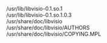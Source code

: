 /usr/lib/libvisio-0.1.so.1  
/usr/lib/libvisio-0.1.so.1.0.3  
/usr/share/doc/libvisio  
/usr/share/doc/libvisio/AUTHORS  
/usr/share/doc/libvisio/COPYING.MPL  
